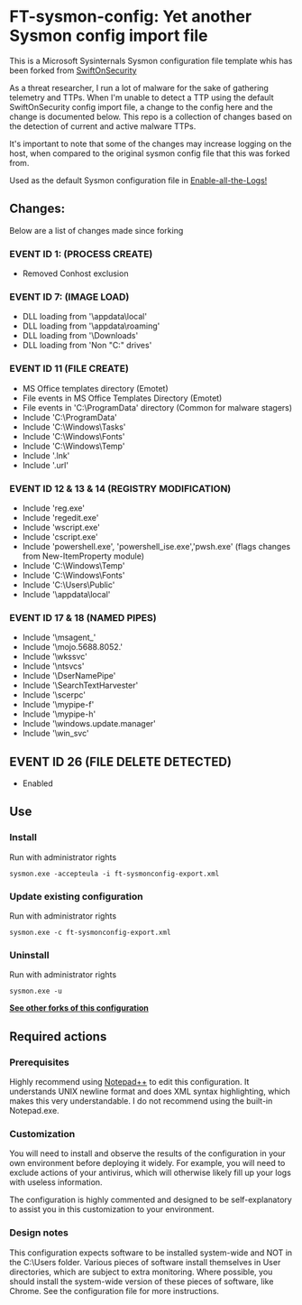 # FT-sysmon-config: Yet another Sysmon config import file

This is a Microsoft Sysinternals Sysmon configuration file template whis has been forked from [SwiftOnSecurity](https://github.com/SwiftOnSecurity/sysmon-config)

As a threat researcher, I run a lot of malware for the sake of gathering telemetry and TTPs. When I'm unable to detect a TTP using the default SwiftOnSecurity config import file, a change to the config here and the change is documented below. This repo is a collection of changes based on the detection of current and active malware TTPs. 

It's important to note that some of the changes may increase logging on the host, when compared to the original sysmon config file that this was forked from. 

Used as the default Sysmon configuration file in [Enable-all-the-Logs!](https://github.com/bobby-tablez/Enable-All-The-Logs)

## Changes:
Below are a list of changes made since forking
### EVENT ID 1: (PROCESS CREATE)
- Removed Conhost exclusion
### EVENT ID 7: (IMAGE LOAD)
- DLL loading from '\appdata\local'
- DLL loading from '\appdata\roaming'
- DLL loading from '\Downloads\'
- DLL loading from 'Non "C:\" drives'
### EVENT ID 11 (FILE CREATE)
- MS Office templates directory (Emotet)
- File events in MS Office Templates Directory (Emotet)
- File events in 'C:\ProgramData' directory (Common for malware stagers)
- Include 'C:\ProgramData'
- Include 'C:\Windows\Tasks'
- Include 'C:\Windows\Fonts'
- Include 'C:\Windows\Temp'
- Include '.lnk'
- Include '.url'
###  EVENT ID 12 & 13 & 14 (REGISTRY MODIFICATION)
- Include 'reg.exe'
- Include 'regedit.exe'
- Include 'wscript.exe'
- Include 'cscript.exe'
- Include 'powershell.exe', 'powershell_ise.exe','pwsh.exe' (flags changes from New-ItemProperty module)
- Include 'C:\Windows\Temp'
- Include 'C:\Windows\Fonts'
- Include 'C:\Users\Public'
- Include '\appdata\local\'

###  EVENT ID 17 & 18 (NAMED PIPES)
- Include '\msagent_'
- Include '\mojo.5688.8052.'
- Include '\wkssvc'
- Include '\ntsvcs'
- Include '\DserNamePipe'
- Include '\SearchTextHarvester'
- Include '\scerpc'
- Include '\mypipe-f'
- Include '\mypipe-h'
- Include '\windows.update.manager'
- Include '\win_svc'

## EVENT ID 26 (FILE DELETE DETECTED)
- Enabled


## Use ##
### Install ###
Run with administrator rights
~~~~
sysmon.exe -accepteula -i ft-sysmonconfig-export.xml
~~~~

### Update existing configuration ###
Run with administrator rights
~~~~
sysmon.exe -c ft-sysmonconfig-export.xml
~~~~

### Uninstall ###
Run with administrator rights
~~~~
sysmon.exe -u
~~~~

**[See other forks of this configuration](https://github.com/SwiftOnSecurity/sysmon-config/network)**

## Required actions ##

### Prerequisites ###
Highly recommend using [Notepad++](https://notepad-plus-plus.org/) to edit this configuration. It understands UNIX newline format and does XML syntax highlighting, which makes this very understandable. I do not recommend using the built-in Notepad.exe.

### Customization ###
You will need to install and observe the results of the configuration in your own environment before deploying it widely. For example, you will need to exclude actions of your antivirus, which will otherwise likely fill up your logs with useless information.

The configuration is highly commented and designed to be self-explanatory to assist you in this customization to your environment.

### Design notes ###
This configuration expects software to be installed system-wide and NOT in the C:\Users folder. Various pieces of software install themselves in User directories, which are subject to extra monitoring. Where possible, you should install the system-wide version of these pieces of software, like Chrome. See the configuration file for more instructions.
